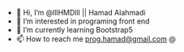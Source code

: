 - 👋 Hi, I’m @lllHMDlll || Hamad Alahmadi
- 👀 I’m interested in programing front end
- 🌱 I’m currently learning Bootstrap5
- 📫 How to reach me prog.hamad@gmail.com @

<!---
lllHMDlll/lllHMDlll is a ✨ special ✨ repository because its `README.md` (this file) appears on your GitHub profile.
You can click the Preview link to take a look at your changes.
--->
